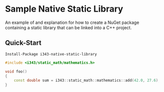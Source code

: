 # Sample Native Static Library

An example of and explanation for how to create a NuGet package containing a static library that can be linked into a C++ project.

## Quick-Start

```
Install-Package i343-native-static-library
```

```cpp
#include <i343/static_math/mathematics.h>

void foo()
{
    const double sum = i343::static_math::mathematics::add(42.0, 27.6);
}
```
